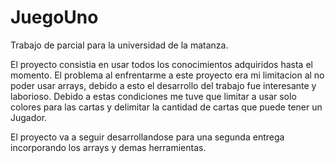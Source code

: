 # JuegoUno
Trabajo de parcial para la universidad de la matanza.

El proyecto consistia en usar todos los conocimientos adquiridos hasta el momento. El problema al enfrentarme a este proyecto era mi limitacion al no poder usar arrays, 
debido a esto el desarrollo del trabajo fue interesante y laborioso. Debido a estas condiciones me tuve que limitar a usar solo colores para las cartas y delimitar la cantidad de cartas que puede tener un Jugador.

El proyecto va a seguir desarrollandose para una segunda entrega incorporando los arrays y demas herramientas.
